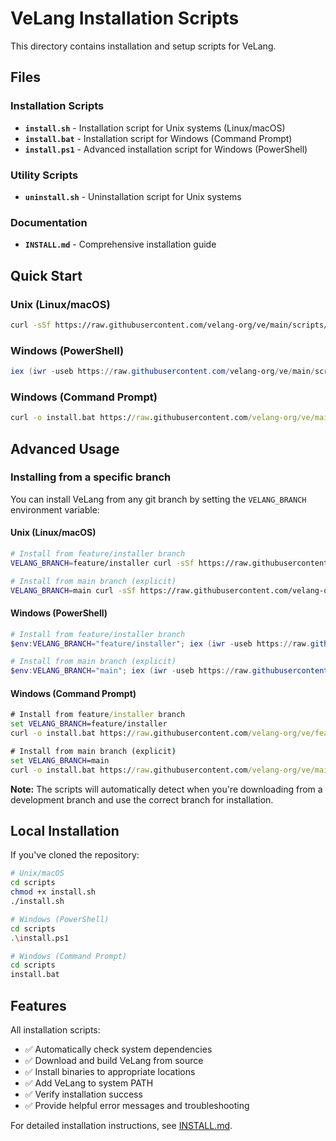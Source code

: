 # VeLang Installation Scripts

This directory contains installation and setup scripts for VeLang.

## Files

### Installation Scripts
- **`install.sh`** - Installation script for Unix systems (Linux/macOS)
- **`install.bat`** - Installation script for Windows (Command Prompt)
- **`install.ps1`** - Advanced installation script for Windows (PowerShell)

### Utility Scripts
- **`uninstall.sh`** - Uninstallation script for Unix systems

### Documentation
- **`INSTALL.md`** - Comprehensive installation guide

## Quick Start

### Unix (Linux/macOS)
```bash
curl -sSf https://raw.githubusercontent.com/velang-org/ve/main/scripts/install.sh | bash
```

### Windows (PowerShell)
```powershell
iex (iwr -useb https://raw.githubusercontent.com/velang-org/ve/main/scripts/install.ps1).Content
```

### Windows (Command Prompt)
```cmd
curl -o install.bat https://raw.githubusercontent.com/velang-org/ve/main/scripts/install.bat && install.bat
```

## Advanced Usage

### Installing from a specific branch

You can install VeLang from any git branch by setting the `VELANG_BRANCH` environment variable:

#### Unix (Linux/macOS)
```bash
# Install from feature/installer branch
VELANG_BRANCH=feature/installer curl -sSf https://raw.githubusercontent.com/velang-org/ve/feature/installer/scripts/install.sh | bash

# Install from main branch (explicit)
VELANG_BRANCH=main curl -sSf https://raw.githubusercontent.com/velang-org/ve/main/scripts/install.sh | bash
```

#### Windows (PowerShell)
```powershell
# Install from feature/installer branch
$env:VELANG_BRANCH="feature/installer"; iex (iwr -useb https://raw.githubusercontent.com/velang-org/ve/feature/installer/scripts/install.ps1).Content

# Install from main branch (explicit)
$env:VELANG_BRANCH="main"; iex (iwr -useb https://raw.githubusercontent.com/velang-org/ve/main/scripts/install.ps1).Content
```

#### Windows (Command Prompt)
```cmd
# Install from feature/installer branch
set VELANG_BRANCH=feature/installer
curl -o install.bat https://raw.githubusercontent.com/velang-org/ve/feature/installer/scripts/install.bat && install.bat

# Install from main branch (explicit)
set VELANG_BRANCH=main
curl -o install.bat https://raw.githubusercontent.com/velang-org/ve/main/scripts/install.bat && install.bat
```

**Note:** The scripts will automatically detect when you're downloading from a development branch and use the correct branch for installation.

## Local Installation

If you've cloned the repository:

```bash
# Unix/macOS
cd scripts
chmod +x install.sh
./install.sh

# Windows (PowerShell)
cd scripts
.\install.ps1

# Windows (Command Prompt)
cd scripts
install.bat
```

## Features

All installation scripts:
- ✅ Automatically check system dependencies
- ✅ Download and build VeLang from source
- ✅ Install binaries to appropriate locations
- ✅ Add VeLang to system PATH
- ✅ Verify installation success
- ✅ Provide helpful error messages and troubleshooting

For detailed installation instructions, see [INSTALL.md](INSTALL.md).
